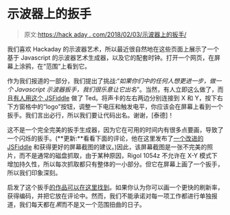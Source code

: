 # 示波器上的扳手

> 原文:[https://hack aday . com/2018/02/03/示波器上的扳手/](https://hackaday.com/2018/02/03/a-wrencher-on-your-oscilloscope/)

我们喜欢 Hackaday 的示波器艺术，所以最近很自然地在这些页面上展示了一个基于 Javascript 的示波器艺术生成器，以及它的配套时钟。打开一个网页，在屏幕上涂鸦，在“范围”上看到它。

作为我们报道的一部分，我们提出了挑战:“*如果你们中的任何人想更进一步，做一个 Javascript 示波器扳手，我们很乐意让它出名*”。当然，有人立即这么做了，而且[有人用这个 JSFiddle](https://jsfiddle.net/ygj5b2et/4/) 做了 Ted。将声卡的左右两边分别连接到 X 和 Y，按下右下方窗格中的“logo”按钮，调整一下电压和触发电平，你应该会在屏幕上看到一个扳手。我们言出必行，所以我们要让代码出名。谢谢，[泰德]！

这不是一个完全完美的扳手生成器，因为它在可用的时间内有很多点要画，导致了一个闪烁的扳手。(**更新:**看看下面的评论，他在这里发布了[一个改进的 JSFiddle](https://jsfiddle.net/ygj5b2et/12/) 和获得更好的屏幕截图的建议。)因此，该屏幕截图是一张不完美的照片，而不是通常的磁盘抓取，由于某种原因，Rigol 1054z 不允许在 X-Y 模式下增加持久性，所以每次抓取都只有整体的一小部分。但它在屏幕上画了一个扳手，所以我们印象深刻。

启发了这个扳手[的作品可以在这里找到](https://hackaday.com/2018/02/01/oscilloscope-art-from-your-browser)。如果你认为你可以画一个更快的刷新率，获得编码，并把它放在评论中。然而，我们不能承诺对每一项工作都进行单独报道，我们每天都在*黑*而不是又一个范围扭曲的日子。